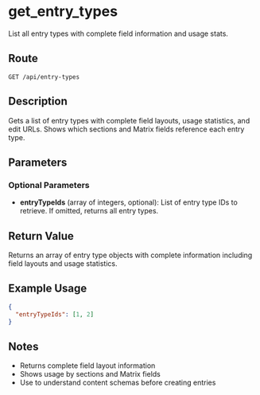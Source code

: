# get_entry_types

List all entry types with complete field information and usage stats.

## Route

`GET /api/entry-types`

## Description

Gets a list of entry types with complete field layouts, usage statistics, and edit URLs. Shows which sections and Matrix fields reference each entry type.

## Parameters

### Optional Parameters

- **entryTypeIds** (array of integers, optional): List of entry type IDs to retrieve. If omitted, returns all entry types.

## Return Value

Returns an array of entry type objects with complete information including field layouts and usage statistics.

## Example Usage

```json
{
  "entryTypeIds": [1, 2]
}
```

## Notes

- Returns complete field layout information
- Shows usage by sections and Matrix fields
- Use to understand content schemas before creating entries
